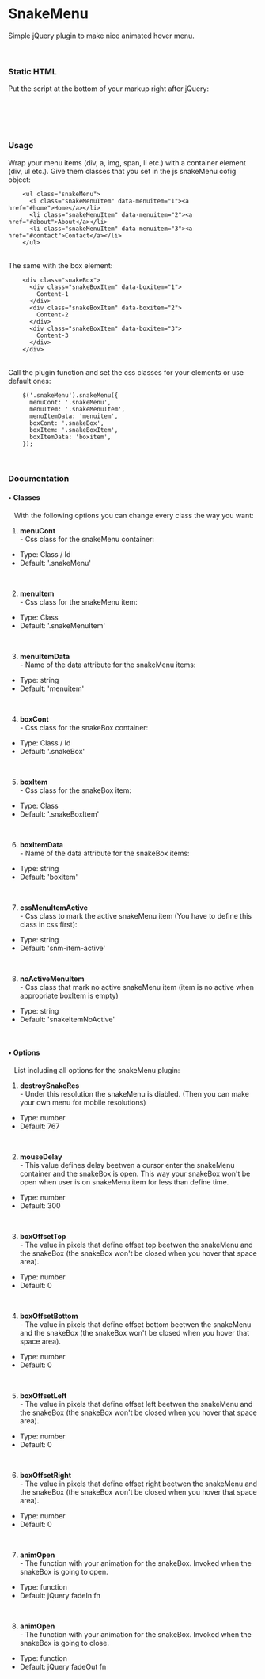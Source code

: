 # SnakeMenu
Simple jQuery plugin to make nice animated hover menu.

<br>
<h3>Static HTML</h3>
Put the script at the bottom of your markup right after jQuery:

<code> <script src="filespath/jquery-3.2.1.min.js"></script> </code> <br>
<code> <script src="filespath/snakeMenu-1.1.min.js"></script> </code>
  
<br>  
<h3>Usage</h3>

Wrap your menu items (div, a, img, span, li etc.) with a container element (div, ul etc.). Give them classes that you set
in the js snakeMenu cofig object:

        <ul class="snakeMenu">
          <i class="snakeMenuItem" data-menuitem="1"><a href="#home">Home</a></li>
          <li class="snakeMenuItem" data-menuitem="2"><a href="#about">About</a></li>
          <li class="snakeMenuItem" data-menuitem="3"><a href="#contact">Contact</a></li>
        </ul>
      
<br>
The same with the box element:   

        <div class="snakeBox">
          <div class="snakeBoxItem" data-boxitem="1">
            Content-1
          </div>
          <div class="snakeBoxItem" data-boxitem="2">
            Content-2
          </div>
          <div class="snakeBoxItem" data-boxitem="3">
            Content-3
          </div>
	    </div>

<br>
Call the plugin function and set the css classes for your elements or use default ones:

        $('.snakeMenu').snakeMenu({
          menuCont: '.snakeMenu',
          menuItem: '.snakeMenuItem',
          menuItemData: 'menuitem',
          boxCont: '.snakeBox',
          boxItem: '.snakeBoxItem',
          boxItemData: 'boxitem',
        });
	

<br>
<h3>Documentation</h3>

<h4>&bull; Classes</h4> 
&nbsp;&nbsp;&nbsp;With the following options you can change every class the way you want: <br>

1. <b>menuCont</b> <br>- Css class for the snakeMenu container:
<ul>
	<li>Type: Class / Id</li>
	<li>Default: '.snakeMenu'</li>
</ul>
<br>

2. <b>menuItem</b> <br>- Css class for the snakeMenu item:
<ul>
	<li>Type: Class</li>
	<li>Default: '.snakeMenuItem'</li>
</ul>
<br>

3. <b>menuItemData</b> <br>- Name of the data attribute for the snakeMenu items:
<ul>
	<li>Type: string</li>
	<li>Default: 'menuitem'</li>
</ul>
<br>

4. <b>boxCont</b> <br>- Css class for the snakeBox container:
<ul>
	<li>Type: Class / Id</li>
	<li>Default: '.snakeBox'</li>
</ul>
<br>

5. <b>boxItem</b> <br>- Css class for the snakeBox item:
<ul>
	<li>Type: Class</li>
	<li>Default: '.snakeBoxItem'</li>
</ul>
<br>

6. <b>boxItemData</b> <br>- Name of the data attribute for the snakeBox items:
<ul>
	<li>Type: string</li>
	<li>Default: 'boxitem'</li>
</ul>
<br>

7. <b>cssMenuItemActive</b> <br>- Css class to mark the active snakeMenu item (You have to define this class in css first):
<ul>
	<li>Type: string</li>
	<li>Default: 'snm-item-active' </li>
</ul>
<br>

8. <b>noActiveMenuItem</b> <br>- Css class that mark no active snakeMenu item (item is no active when appropriate boxItem is empty)
<ul>
	<li>Type: string</li>
	<li>Default: 'snakeItemNoActive' </li>
</ul>
<br>

<h4>&bull; Options</h4> 
&nbsp;&nbsp;&nbsp;List including all options for the snakeMenu plugin: <br>

1. <b>destroySnakeRes</b> <br>- Under this resolution the snakeMenu is diabled. (Then you can make your own menu for mobile resolutions)
<ul>
	<li>Type: number</li>
	<li>Default: 767 </li>
</ul>
<br>

2. <b>mouseDelay</b> <br>- This value defines delay beetwen a cursor enter the snakeMenu container and the snakeBox is open. This way your snakeBox won't be open when user is on snakeMenu item for less than define time. 
<ul>
	<li>Type: number</li>
	<li>Default: 300 </li>
</ul>
<br>

3. <b>boxOffsetTop</b> <br>- The value in pixels that define offset top beetwen the snakeMenu and the snakeBox (the snakeBox won't be closed when you hover that space area).
<ul>
	<li>Type: number</li>
	<li>Default: 0 </li>
</ul>
<br>

4. <b>boxOffsetBottom</b> <br>- The value in pixels that define offset bottom beetwen the snakeMenu and the snakeBox (the snakeBox won't be closed when you hover that space area).
<ul>
	<li>Type: number</li>
	<li>Default: 0 </li>
</ul>
<br>

5. <b>boxOffsetLeft</b> <br>- The value in pixels that define offset left beetwen the snakeMenu and the snakeBox (the snakeBox won't be closed when you hover that space area).
<ul>
	<li>Type: number</li>
	<li>Default: 0 </li>
</ul>
<br>

6. <b>boxOffsetRight</b> <br>- The value in pixels that define offset right beetwen the snakeMenu and the snakeBox (the snakeBox won't be closed when you hover that space area).
<ul>
	<li>Type: number</li>
	<li>Default: 0 </li>
</ul>
<br>

7. <b>animOpen</b> <br>- The function with your animation for the snakeBox. Invoked when the snakeBox is going to open.
<ul>
	<li>Type: function</li>
	<li>Default: jQuery fadeIn fn </li>
</ul>
<br>

8. <b>animOpen</b> <br>- The function with your animation for the snakeBox. Invoked when the snakeBox is going to close.
<ul>
	<li>Type: function</li>
	<li>Default: jQuery fadeOut fn </li>
</ul>
<br>
